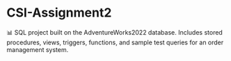 # CSI-Assignment2
📊 SQL project built on the AdventureWorks2022 database. Includes stored procedures, views, triggers, functions, and sample test queries for an order management system.
